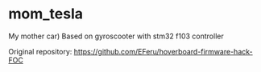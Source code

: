 # mom_tesla
My mother car) Based on gyroscooter with stm32 f103 controller

Original repository: https://github.com/EFeru/hoverboard-firmware-hack-FOC
